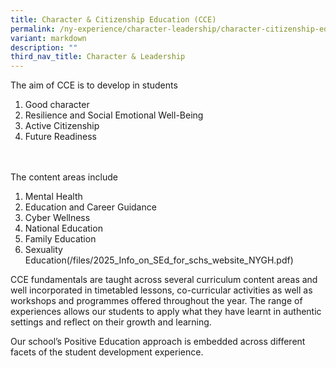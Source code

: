 ```yaml
---
title: Character & Citizenship Education (CCE)
permalink: /ny-experience/character-leadership/character-citizenship-education-cce/
variant: markdown
description: ""
third_nav_title: Character & Leadership
---
```

The aim of CCE is to develop in students
<ol>
	<li>Good character</li>
	<li>Resilience and Social Emotional Well-Being</li>
	<li>Active Citizenship</li>
	<li>Future Readiness</li>
</ol>
<br><br>
The content areas include
<ol>
	<li>Mental Health</li>
	<li>Education and Career Guidance</li>
	<li>Cyber Wellness</li>
	<li>National Education</li>
	<li>Family Education</li>
	<li>Sexuality Education(/files/2025_Info_on_SEd_for_schs_website_NYGH.pdf)</li>
</ol>

CCE fundamentals are taught across several curriculum content areas and well incorporated in timetabled lessons, co-curricular activities as well as workshops and programmes offered throughout the year. The range of experiences allows our students to apply what they have learnt in authentic settings and reflect on their growth and learning.

Our school’s Positive Education approach is embedded across different facets of the student development experience.